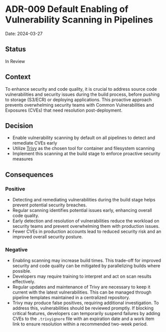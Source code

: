 # ADR-009 Default Enabling of Vulnerability Scanning in Pipelines

Date: 2024-03-27

## Status

In Review

## Context

To enhance security and code quality, it is crucial to address source code vulnerabilities and security issues during the build process, before pushing to storage (S3/ECR) or deploying applications. This proactive approach prevents overwhelming security teams with Common Vulnerabilities and Exposures (CVEs) that need resolution post-deployment. 

## Decision

- Enable vulnerability scanning by default on all pipelines to detect and remediate CVEs early
- Utilize [Trivy](https://trivy.dev/latest/) as the chosen tool for container and filesystem scanning
- Implement this scanning at the build stage to enforce proactive security measures

## Consequences

### Positive

- Detecting and remediating vulnerabilities during the build stage helps prevent potential security breaches.
- Regular scanning identifies potential issues early, enhancing overall code quality.
- Early detection and resolution of vulnerabilities reduce the workload on security teams and prevent overwhelming them with production issues.
- Fewer CVEs in production accounts lead to reduced security risk and an improved overall security posture.

### Negative

- Enabling scanning may increase build times. This trade-off for improved security and code quality can be mitigated by parallelizing builds where possible.
- Developers may require training to interpret and act on scan results effectively.
- Regular updates and maintenance of Trivy are necessary to keep it current with the latest vulnerabilities. This can be managed through pipeline templates maintained in a centralized repository.
- Trivy may produce false positives, requiring additional investigation. To address this, vulnerabilities should be reviewed promptly. If blocking critical features, developers can temporarily suspend failures by adding CVEs to the `.trivyignore` file with an expiration date and a work item link to ensure resolution within a recommended two-week period.